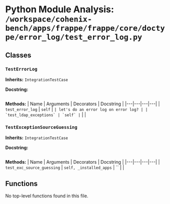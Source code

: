 # Python Module Analysis: `/workspace/cohenix-bench/apps/frappe/frappe/core/doctype/error_log/test_error_log.py`

## Classes

### `TestErrorLog`
**Inherits:** `IntegrationTestCase`


**Docstring:**
```

```

**Methods:**
| Name | Arguments | Decorators | Docstring |
|---|---|---|---|
| `test_error_log` | `self` | `` | let's do an error log on error log? |
| `test_ldap_exceptions` | `self` | `` |  |


### `TestExceptionSourceGuessing`
**Inherits:** `IntegrationTestCase`


**Docstring:**
```

```

**Methods:**
| Name | Arguments | Decorators | Docstring |
|---|---|---|---|
| `test_exc_source_guessing` | `self, _installed_apps` | `` |  |





## Functions

No top-level functions found in this file.
